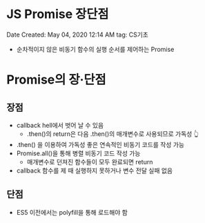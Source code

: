 # JS Promise 장단점

Date Created: May 04, 2020 12:14 AM
tag: CS기초

- 순차적이지 않은 비동기 함수의 실행 순서를 제어하는 Promise

# Promise의 장·단점

## 장점

- callback hell에서 벗어 날 수 있음
    - .then()의 return은 다음 .then()의 매개변수로 사용되므로 가독성 👆
- .then() 을 이용하여 가독성 좋은 연속적인 비동기 코드를 작성 가능
- Promise.all()을 통해 병렬 비동기 코드 작성 가능
    - 매개변수로 던져진 함수들이 모두 완료되면 return
- callback 함수를 제 때 실행하지 못하거나 변수 전달 실패 없음

## 단점

- ES5 이전에서는 polyfill을 통해 로드해야 함
